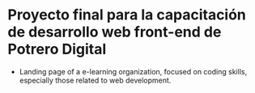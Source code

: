 # Proyecto final para la capacitación de desarrollo web front-end de Potrero Digital

- Landing page of a e-learning organization, focused on coding skills, especially those related to web development.
